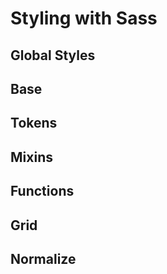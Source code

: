 # Styling with Sass

## Global Styles

## Base

## Tokens

## Mixins

## Functions

## Grid

## Normalize
